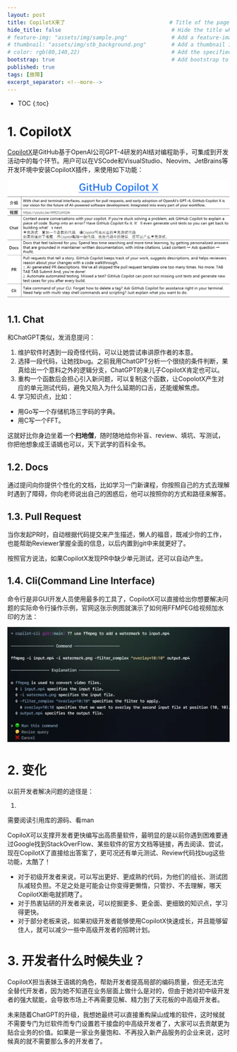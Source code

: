 ```yaml
---
layout: post
title: CopilotX来了                                 # Title of the page
hide_title: false                                   # Hide the title when displaying the post, but shown in lists of posts
# feature-img: "assets/img/sample.png"              # Add a feature-image to the post
# thumbnail: "assets/img/stb_background.png"        # Add a thumbnail image on blog view
# color: rgb(80,140,22)                             # Add the specified color as feature image, and change link colors in post
bootstrap: true                                     # Add bootstrap to the page
published: true
tags: [故障]
excerpt_separator: <!--more-->
---
```


<!--more-->
* TOC
{:toc}

# 1. CopilotX

[CopilotX](https://github.com/features/preview/copilot-x)是GitHub基于OpenAI公司GPT-4研发的AI结对编程助手，可集成到开发活动中的每个环节。用户可以在VSCode和VisualStudio、Neovim、JetBrains等开发环境中安装CopilotX插件，来使用如下功能：

![CopilotX](/assets/img/post/2023-03-26/copilotx.png)

## 1.1. Chat

和ChatGPT类似，发消息提问：

1. 维护软件时遇到一段奇怪代码，可以让她尝试串讲原作者的本意。
2. 选择一段代码，让她找bug。之前我用ChatGPT分析一个很绕的条件判断，果真给出一个意料之外的逻辑分支，ChatGPT的亲儿子CopilotX肯定也可以。
3. 重构一个函数后会担心引入新问题，可以复制这个函数，让CopolotX产生对应的单元测试代码，避免又陷入为什么延期的口舌，还能缓解焦虑。
4. 学习知识点，比如：
  * 用Go写一个存储机场三字码的字典。
  * 用C写一个FFT。

这就好比你身边坐着一个**扫地僧**，随时随地给你补盲、review、填坑、写测试，你把他想象成王语嫣也可以，天下武学的百科全书。

## 1.2. Docs

通过提问向你提供个性化的文档，比如学习一门新课程，你按照自己的方式去理解时遇到了障碍，你向老师说出自己的困惑后，他可以按照你的方式和路径来解答。

## 1.3. Pull Request

当你发起PR时，自动根据代码提交来产生描述，懒人的福音，既减少你的工作，也能帮助Reviewer掌握全面的信息，以后内置到git中来就更好了。

按照官方说法，如果CopilotX发现PR中缺少单元测试，还可以自动产生。

## 1.4. Cli(Command Line Interface)

命令行是非GUI开发人员使用最多的工具了，CopilotX可以直接给出你想要解决问题的实际命令行操作示例，官网这张示例图就演示了如何用FFMPEG给视频加水印的方法：

![CopilotX Cli](/assets/img/post/2023-03-26/copilotx_cli.png)

# 2. 变化

以前开发者解决问题的途径是：

1. 

需要阅读引用库的源码、看man

CopiloX可以支撑开发者更快编写出高质量软件，最明显的是以前你遇到困难要通过Google找到StackOverFlow、某些软件的官方文档等链接，再去阅读、尝试，现在CopilotX了直接给出答案了，更可况还有单元测试、Review代码找bug这些功能，太酷了！

* 对于初级开发者来说，可以写出更好、更成熟的代码，为他们的组长、测试团队减轻负担。不足之处是可能会让你变得更懒惰，只管抄、不去理解，哪天CopilotX断电就抓瞎了。
* 对于热衷钻研的开发者来说，可以挖掘更多、更全面、更细致的知识点，学习得更快。
* 对于部分老板来说，如果初级开发者能够使用CopilotX快速成长，并且能够留住人，就可以减少一些中高级开发者的招聘计划。

# 3. 开发者什么时候失业？

CopilotX担当表妹王语嫣的角色，帮助开发者提高局部的编码质量，但还无法完全替代开发者，因为她不知道在业务层面上做什么是对的，但由于她对初中级开发者的强大赋能，会导致市场上不再需要见解、精力到了天花板的中高级开发者。

未来随着ChatGPT的升级，我想她最终可以直接重构屎山成堆的软件，这时候就不需要专门为烂软件而专门设置若干接盘的中高级开发者了，大家可以去贡献更为贴合业务的价值。如果是一家业务量饱和、不再投入新产品服务的企业来说，这时候真的就不需要那么多的开发者了。